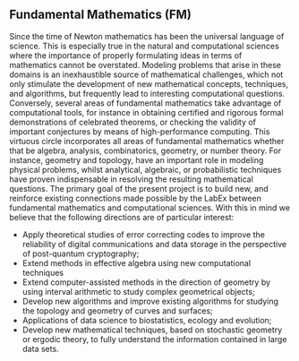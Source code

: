 ##  Fundamental Mathematics (FM)

Since the time of Newton mathematics has been the universal language of
science. This is especially true in the natural and computational sciences
where the importance  of properly formulating ideas in terms of mathematics
cannot be overstated. Modeling problems that arise in these domains is an
inexhaustible source of mathematical challenges, which not only stimulate the
development of new mathematical concepts, techniques, and algorithms, but
frequently lead to interesting computational questions. Conversely, several
areas of fundamental mathematics take advantage of computational tools, for
instance in obtaining certified and rigorous formal demonstrations of
celebrated theorems, or checking  the validity of important conjectures by
means of high-performance computing. This virtuous circle incorporates all
areas of fundamental mathematics whether that be algebra, analysis,
combinatorics, geometry, or number theory. For instance, geometry and topology,
have an important role in modeling physical problems, whilst analytical,
algebraic, or probabilistic techniques have proven indispensable in resolving
the resulting mathematical questions. The primary goal of the present project
is to build new, and reinforce existing connections made possible by the LabEx
between fundamental mathematics and computational sciences. With this in mind
we  believe that  the following directions are of particular interest:

- Apply theoretical studies of error correcting codes to improve the reliability of digital communications and data storage in the
perspective of post-quantum cryptography;
- Extend methods in effective algebra using new computational techniques
- Extend computer-assisted methods in the direction of geometry by using interval arithmetic to study complex geometrical objects;
- Develop new algorithms and improve existing algorithms for studying the topology and geometry of curves and surfaces;
- Applications of data science to biostatistics, ecology and evolution;
- Develop new mathematical techniques, based on stochastic geometry or
ergodic theory, to fully understand the information contained in large
data sets.


